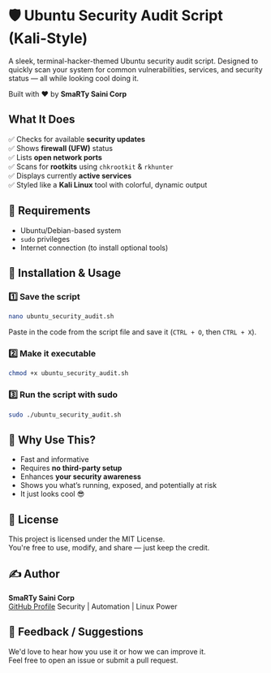 # 🛡️ Ubuntu Security Audit Script (Kali-Style)

A sleek, terminal-hacker-themed Ubuntu security audit script. Designed to quickly scan your system for common vulnerabilities, services, and security status — all while looking cool doing it.

Built with ❤️ by **SmaRTy Saini Corp**

##  What It Does

✅ Checks for available **security updates**  
✅ Shows **firewall (UFW)** status  
✅ Lists **open network ports**  
✅ Scans for **rootkits** using `chkrootkit` & `rkhunter`  
✅ Displays currently **active services**  
✅ Styled like a **Kali Linux** tool with colorful, dynamic output

## 🧰 Requirements

- Ubuntu/Debian-based system
- `sudo` privileges
- Internet connection (to install optional tools)

## 🔧 Installation & Usage

### 1️⃣ Save the script

```bash
nano ubuntu_security_audit.sh
```
Paste in the code from the script file and save it (`CTRL + O`, then `CTRL + X`).

### 2️⃣ Make it executable

```bash
chmod +x ubuntu_security_audit.sh
```

### 3️⃣ Run the script with sudo

```bash
sudo ./ubuntu_security_audit.sh
```

## 🧠 Why Use This?

- Fast and informative
- Requires **no third-party setup**
- Enhances **your security awareness**
- Shows you what’s running, exposed, and potentially at risk
- It just looks cool 😎

## 📄 License

This project is licensed under the MIT License.  
You're free to use, modify, and share — just keep the credit.

## ✍️ Author

**SmaRTy Saini Corp**  
[GitHub Profile](https://github.com/SmaRTy-Saini/) 
Security | Automation | Linux Power

## 💬 Feedback / Suggestions

We'd love to hear how you use it or how we can improve it.  
Feel free to open an issue or submit a pull request.
